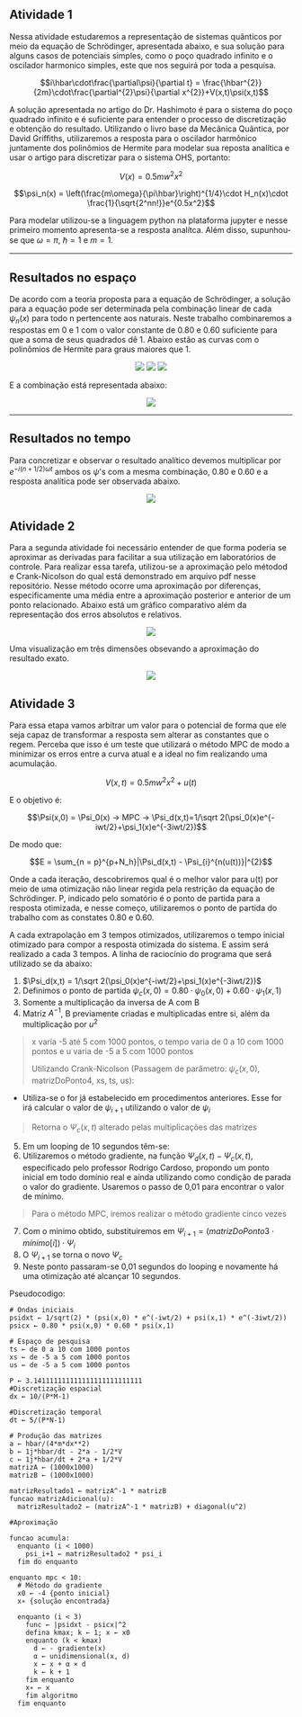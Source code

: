## Atividade 1

Nessa atividade estudaremos a representação de sistemas quânticos por meio da equação de Schrödinger, apresentada abaixo, e sua solução para alguns casos de potenciais simples, como o poço quadrado infinito e o oscilador harmonico simples, este que nos seguirá por toda a pesquisa.

$$i\hbar\cdot\frac{\partial\psi}{\partial t} = \frac{\hbar^{2}}{2m}\cdot\frac{\partial^{2}\psi}{\partial x^{2}}+V(x,t)\psi(x,t)$$

A solução apresentada no artigo do Dr. Hashimoto é para o sistema do poço quadrado infinito e é suficiente para entender o processo de discretização e obtenção do resultado. Utilizando o livro base da Mecânica Quântica, por David Griffiths, utilizaremos a resposta para o oscilador harmônico juntamente dos polinômios de Hermite para modelar sua reposta analítica e usar o artigo para discretizar para o sistema OHS, portanto:

$$V(x) = 0.5mw^{2}x^{2}$$

$$\psi_n(x) = \left(\frac{m\omega}{\pi\hbar}\right)^{1/4}\cdot H_n(x)\cdot \frac{1}{\sqrt{2^nn!}}e^{0.5x^2}$$

Para modelar utilizou-se a linguagem python na plataforma jupyter e nesse primeiro momento apresenta-se a resposta analítca. Além disso, supunhou-se que $\omega = \pi$, $\hbar = 1$ e $m = 1$.

-----
Resultados no espaço
----

De acordo com a teoria proposta para a equação de Schrödinger, a solução para a equação pode ser determinada pela combinação linear de cada $\psi_n(x)$ para todo n pertencente aos naturais. Neste trabalho combinaremos a respostas em 0 e 1 com o valor constante de 0.80 e 0.60 suficiente para que a soma de seus quadrados dê 1. Abaixo estão as curvas com o polinômios de Hermite para graus maiores que 1.

<div align="center"> 
  <img src="griffiths.png" />
  <img src="curvas.png" />
  <img src="curvas2.gif" />
</div>

E a combinação está representada abaixo:

<div align="center">
  <img src="curvas3.gif" />
</div>

----
Resultados no tempo
----

Para concretizar e observar o resultado analítico devemos multiplicar por $e^{-i(n+1/2)\omega t}$ ambos os $\psi$'s com a mesma combinação, 0.80 e 0.60 e a resposta analítica pode ser observada abaixo.

<div align="center">
  <img src="analiticalAnswer.gif" />
</div>

## Atividade 2

Para a segunda atividade foi necessário entender de que forma poderia se aproximar as derivadas para facilitar a sua utilização em laboratórios de controle. Para realizar essa tarefa, utilizou-se a aproximação pelo métodod e Crank-Nicolson do qual está demonstrado em arquivo pdf nesse repositório. Nesse método ocorre uma aproximação por diferenças, especificamente uma média entre a aproximação posterior e anterior de um ponto relacionado. Abaixo está um gráfico comparativo além da representação dos erros absolutos e relativos.

<div align="center">
  <img src="comparative.gif" />
</div>

Uma visualização em três dimensões obsevando a aproximação do resultado exato.

<div align="center">
  <img src="errors.png" />
</div>
  
## Atividade 3

Para essa etapa vamos arbitrar um valor para o potencial de forma que ele seja capaz de transformar a resposta sem alterar as constantes que o regem. Perceba que isso é um teste que utilizará o método MPC de modo a minimizar os erros entre a curva atual e a ideal no fim realizando uma acumulação.

$$V(x,t) = 0.5mw^{2}x^{2} + u(t)$$

E o objetivo é:

$$\Psi(x,0) = \Psi_0(x) -> MPC -> \Psi_d(x,t)=1/\sqrt 2(\psi_0(x)e^{-iwt/2}+\psi_1(x)e^{-3iwt/2})$$

De modo que:

$$E = \sum_{n = p}^{p+N_h}|\Psi_d(x,t) - \Psi_{i}^{n(u(t))}|^{2}$$

Onde a cada iteração, descobriremos qual é o melhor valor para u(t) por meio de uma otimização não linear regida pela restrição da equação de Schrödinger. P, indicado pelo somatório é o ponto de partida para a resposta otimizada, e nesse começo, utilizaremos o ponto de partida do trabalho com as constates 0.80 e 0.60. 

A cada extrapolação em 3 tempos otimizados, utilizaremos o tempo inicial otimizado para compor a resposta otimizada do sistema. E assim será realizado a cada 3 tempos. A linha de raciocínio do programa que será utilizado se da abaixo:

1. $\Psi_d(x,t) = 1/\sqrt 2(\psi_0(x)e^{-iwt/2}+\psi_1(x)e^{-3iwt/2})$
2. Definimos o ponto de partida $\psi_c(x,0) = 0.80\cdot\psi_0(x,0)+0.60\cdot\psi_1(x,1)$
3. Somente a multiplicação da inversa de A com B
4. Matriz $A^{-1}$, B previamente criadas e multiplicadas entre si, além da multiplicação por $u^{2}$
> x varia -5 até 5 com 1000 pontos, o tempo varia de 0 a 10 com 1000 pontos e u varia de -5 a 5 com 1000 pontos
>
> Utilizando Crank-Nicolson (Passagem de parâmetro: $\psi_c(x,0)$, matrizDoPonto4, xs, ts, us):
- Utiliza-se o for já estabelecido em procedimentos anteriores. Esse for irá calcular o valor de $\psi_{i+1}$ utilizando o valor de $\psi_i$
> Retorna o $\Psi_c(x,t)$ alterado pelas multiplicações das matrizes
5. Em um looping de 10 segundos têm-se: 
6. Utilizaremos o método gradiente, na função $\Psi_d(x,t) - \Psi_c(x,t)$, especificado pelo professor Rodrigo Cardoso, propondo um ponto inicial em todo domínio real e ainda utilizando como condição de parada o valor do gradiente. Usaremos o passo de 0,01 para encontrar o valor de mínimo.
> Para o método MPC, iremos realizar o método gradiente cinco vezes
7. Com o minimo obtido, substituiremos em $\Psi_{i+1} = (matrizDoPonto3 \cdot mínimo[i])\cdot \Psi_{i}$
8. O $\Psi_{i+1}$ se torna o novo $\Psi_c$
9. Neste ponto passaram-se 0,01 segundos do looping e novamente há uma otimização até alcançar 10 segundos.

Pseudocodigo:

```
# Ondas iniciais
psidxt ← 1/sqrt(2) * (psi(x,0) * e^(-iwt/2) + psi(x,1) * e^(-3iwt/2))
psicx ← 0.80 * psi(x,0) * 0.60 * psi(x,1)

# Espaço de pesquisa
ts ← de 0 a 10 com 1000 pontos
xs ← de -5 a 5 com 1000 pontos
us ← de -5 a 5 com 1000 pontos

P ← 3.141111111111111111111111111
#Discretização espacial
dx ← 10/(P*M-1) 

#Discretização temporal
dt ← 5/(P*N-1)

# Produção das matrizes
a ← hbar/(4*m*dx**2) 
b ← 1j*hbar/dt - 2*a - 1/2*V
c ← 1j*hbar/dt + 2*a + 1/2*V
matrizA ← (1000x1000) 
matrizB ← (1000x1000)

matrizResultado1 ← matrizA^-1 * matrizB
funcao matrizAdicional(u):
  matrizResultado2 ← (matrizA^-1 * matrizB) + diagonal(u^2)

#Aproximação

funcao acumula:
  enquanto (i < 1000)
    psi_i+1 ← matrizResultado2 * psi_i
  fim do enquanto
  
enquanto mpc < 10:
  # Método do gradiente
  x0 ← -4 {ponto inicial}
  x∗ {solução encontrada}
  
  enquanto (i < 3)
    func ← |psidxt - psicx|^2
    defina kmax; k ← 1; x ← x0
    enquanto (k < kmax)
      d ← - gradiente(x)
      α ← unidimensional(x, d)
      x ← x + α × d
      k ← k + 1
    fim enquanto
    x∗ ← x
    fim algoritmo
  fim enquanto
  
  
  
```
